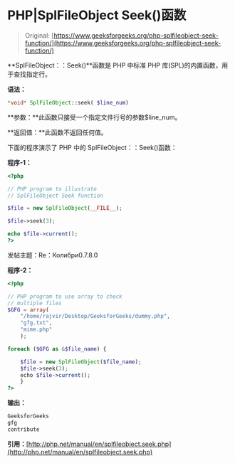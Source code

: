 # PHP|SplFileObject Seek()函数

> Original: [https://www.geeksforgeeks.org/php-splfileobject-seek-function/](https://www.geeksforgeeks.org/php-splfileobject-seek-function/)

**SplFileObject：：Seek()**函数是 PHP 中标准 PHP 库(SPL)的内置函数，用于查找指定行。

**语法：**

```php
*void* SplFileObject::seek( $line_num)
```

**参数：**此函数只接受一个指定文件行号的参数$line_num。

**返回值：**此函数不返回任何值。

下面的程序演示了 PHP 中的 SplFileObject：：Seek()函数：

**程序-1：**

```php
<?php

// PHP program to illustrate
// SplFileObject Seek function

$file = new SplFileObject(__FILE__);

$file->seek(3);

echo $file->current();
?>
```

发帖主题：Re：Колибри0.7.8.0

**程序-2：**

```php
<?php 

// PHP program to use array to check 
// multiple files 
$GFG = array(
    "/home/rajvir/Desktop/GeeksforGeeks/dummy.php",
    "gfg.txt",
    "mime.php"
    );

foreach ($GFG as &$file_name) { 

    $file = new SplFileObject($file_name);
    $file->seek(3);
    echo $file->current();
    }
?>
```

**输出：**

```php
GeeksforGeeks
gfg
contribute

```

**引用：**[http://php.net/manual/en/splfileobject.seek.php](http://php.net/manual/en/splfileobject.seek.php)